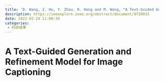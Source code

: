 ```yaml
---
title: 'D. Wang, Z. Hu, Y. Zhou, R. Hong and M. Wang, "A Text-Guided Generation and Refinement Model for Image Captioning," in IEEE Transactions on Multimedia, doi: 10.1109/TMM.2022.3154149.'
description: https://ieeexplore.ieee.org/abstract/document/9720933
date: 2022-02-24 11:09:39
categories:
 - 科研成果
---
```

# A Text-Guided Generation and Refinement Model for Image Captioning